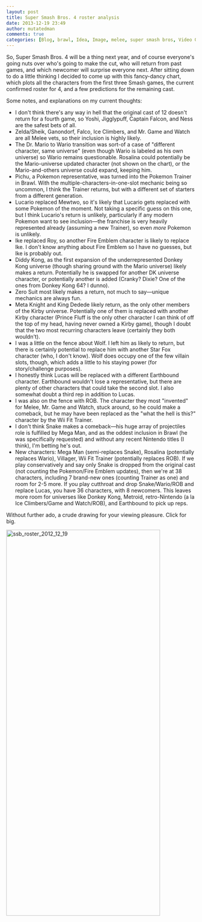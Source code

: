 ```yaml
---
layout: post
title: Super Smash Bros. 4 roster analysis
date: 2013-12-19 23:49
author: mutatedman
comments: true
categories: [Blog, brawl, Idea, Image, melee, super smash bros, Video Games]
---
```

So, Super Smash Bros. 4 will be a thing next year, and of course everyone's going nuts over who's going to make the cut, who will return from past games, and which newcomer will surprise everyone next. After sitting down to do a little thinking I decided to come up with this fancy-dancy chart, which plots all the characters from the first three Smash games, the current confirmed roster for 4, and a few predictions for the remaining cast.

Some notes, and explanations on my current thoughts:
<ul>
	<li>I don't think there's any way in hell that the original cast of 12 doesn't return for a fourth game, so Yoshi, Jigglypuff, Captain Falcon, and Ness are the safest bets of all.</li>
	<li>Zelda/Sheik, Ganondorf, Falco, Ice Climbers, and Mr. Game and Watch are all Melee vets, so their inclusion is highly likely.</li>
	<li>The Dr. Mario to Wario transition was sort-of a case of "different character, same universe" (even though Wario is labeled as his own universe) so Wario remains questionable. Rosalina could potentially be the Mario-universe updated character (not shown on the chart), or the Mario-and-others universe could expand, keeping him.</li>
	<li>Pichu, a Pokemon representative, was turned into the Pokemon Trainer in Brawl. With the multiple-characters-in-one-slot mechanic being so uncommon, I think the Trainer returns, but with a different set of starters from a different generation.</li>
	<li>Lucario replaced Mewtwo, so it's likely that Lucario gets replaced with some Pokemon of the moment. Not taking a specific guess on this one, but I think Lucario's return is unlikely, particularly if any modern Pokemon want to see inclusion—the franchise is very heavily represented already (assuming a new Trainer), so even <em>more</em> Pokemon is unlikely.</li>
	<li>Ike replaced Roy, so another Fire Emblem character is likely to replace Ike. I don't know anything about Fire Emblem so I have no guesses, but Ike is probably out.</li>
	<li>Diddy Kong, as the first expansion of the underrepresented Donkey Kong universe (though sharing ground with the Mario universe) likely makes a return. Potentially he is swapped for another DK universe character, or potentially another is added (Cranky? Dixie? One of the ones from Donkey Kong 64? I dunno).</li>
	<li>Zero Suit most likely makes a return, not much to say—unique mechanics are always fun.</li>
	<li>Meta Knight and King Dedede likely return, as the only other members of the Kirby universe. Potentially one of them is replaced with another Kirby character (Prince Fluff is the only other character I can think of off the top of my head, having never owned a Kirby game), though I doubt that the two most recurring characters leave (certainly they both wouldn't).</li>
	<li>I was a little on the fence about Wolf. I left him as likely to return, but there is certainly potential to replace him with another Star Fox character (who, I don't know). Wolf does occupy one of the few villain slots, though, which adds a little to his staying power (for story/challenge purposes).</li>
	<li>I honestly think Lucas will be replaced with a different Earthbound character. Earthbound wouldn't lose a representative, but there are plenty of other characters that could take the second slot. I also somewhat doubt a third rep in addition to Lucas.</li>
	<li>I was also on the fence with ROB. The character they most "invented" for Melee, Mr. Game and Watch, stuck around, so he could make a comeback, but he may have been replaced as the "what the hell is this?" character by the Wii Fit Trainer.</li>
	<li>I don't think Snake makes a comeback—his huge array of projectiles role is fulfilled by Mega Man, and as the oddest inclusion in Brawl (he was specifically requested) and without any recent Nintendo titles (I think), I'm betting he's out.</li>
	<li>New characters: Mega Man (semi-replaces Snake), Rosalina (potentially replaces Wario), Villager, Wii Fit Trainer (potentially replaces ROB). If we play conservatively and say only Snake is dropped from the original cast (not counting the Pokemon/Fire Emblem updates), then we're at 38 characters, including 7 brand-new ones (counting Trainer as one) and room for 2-5 more. If you play cutthroat and drop Snake/Wario/ROB and replace Lucas, you have 36 characters, with 8 newcomers. This leaves more room for universes like Donkey Kong, Metroid, retro-Nintendo (a la Ice Climbers/Game and Watch/ROB), and Earthbound to pick up reps.</li>
</ul>
Without further ado, a crude drawing for your viewing pleasure. Click for big.

<a href="http://samuelthomaservin.files.wordpress.com/2013/12/ssb_roster_2012_12_19.png"><img class="aligncenter size-large wp-image-350" alt="ssb_roster_2012_12_19" src="http://samuelthomaservin.files.wordpress.com/2013/12/ssb_roster_2012_12_19.png?w=409" width="409" height="1024" /></a>
